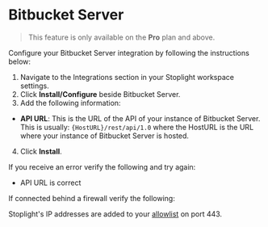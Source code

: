 # Bitbucket Server

> This feature is only available on the **Pro** plan and above.

Configure your Bitbucket Server integration by following the instructions below:

1. Navigate to the Integrations section in your Stoplight workspace settings.
2. Click **Install/Configure** beside Bitbucket Server.
3. Add the following information:

- **API URL**: This is the URL of the API of your instance of Bitbucket Server. This is usually: `{HostURL}/rest/api/1.0` where the HostURL is the URL where your instance of Bitbucket Server is hosted.

4. Click **Install**.

If you receive an error verify the following and try again:

- API URL is correct

If connected behind a firewall verify the following:

Stoplight's IP addresses are added to your [allowlist](../../c.troubleshooting.md#how-do-i-allow-stoplight-to-access-an-internal-git-provider) on port 443.
